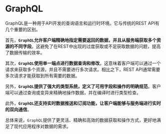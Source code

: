 # GraphQL

GraphQL是一种用于API开发的查询语言和运行时环境。它与传统的REST API有几个重要的区别。

首先，**`GraphQL`允许客户端精确地指定需要返回的数据，并且从服务端获取多个资源的不同字段**。这避免了在REST中出现的过度获取或不足获取数据的问题，提高了数据传输的效率。

其次，**`GraphQL`使用单一端点进行数据查询和修改**。这意味着客户端可以通过一个请求来获取多个资源，并且不需要进行多次请求。相比之下，REST API通常需要多次请求才能获取到所有需要的数据。

另外，**`GraphQL`提供了强大的类型系统，定义了可用字段和操作的明确规范**。客户端可以通过查询或变异来精确地操作数据，并在编译时进行类型检查。

此外，**`GraphQL`还支持实时数据推送和订阅功能，让客户端能够与服务端进行实时的双向通信**。

总体来说，`GraphQL`提供了更灵活、精确和高效的数据获取和操作方式，更好地满足了现代应用程序对数据的需求。
